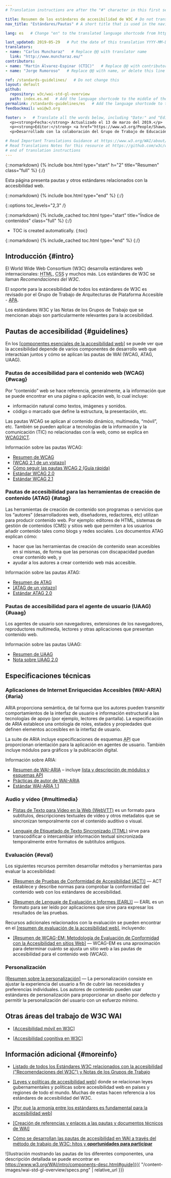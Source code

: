 ```yaml
---
# Translation instructions are after the "#" character in this first section. They are comments that do not show up in the web page. You do not need to translate the instructions after #.

title: Resumen de los estándares de accesibilidad de W3C # Do not translate "title:". Do translate the text after "title:".
nav_title: "Estándares/Pautas" # A short title that is used in the navigation

lang: es   # Change "en" to the translated language shortcode from https://www.iana.org/assignments/language-subtag-registry/language-subtag-registry

last_updated: 2019-05-29   # Put the date of this translation YYYY-MM-DD (with month in the middle)
translators: 
- name: "Carlos Muncharaz"   # Replace @@ with translator name
  link: "http://www.muncharaz.eu/"
contributors:
- name: "Martín Álvarez-Espinar (CTIC)"   # Replace @@ with contributor name, or delete this line if none
- name: "Jorge Rumoroso"   # Replace @@ with name, or delete this line if not multiple contributors

ref: /standards-guidelines/   # Do not change this
layout: default
github:
  repository: w3c/wai-std-gl-overview
  path: index.es.md   # Add the language shortcode to the middle of the filename, for example index.fr.md
permalink: /standards-guidelines/es   # Add the language shortcode to the end; for example /standards-guidelines/fr
feedbackmail: wai@w3.org

footer: >   # Translate all the words below, including "Date:" and "Editor:". Do not change these dates.
  <p><strong>Fecha:</strong> Actualizado el 13 de marzo del 2019.</p>
  <p><strong>Editor:</strong> <a href="https://www.w3.org/People/Shawn/">Shawn Lawton Henry</a>.</p>
  <p>Desarrollado con la colaboración del Grupo de Trabajo de Educación y Difusión (<a href="https://www.w3.org/WAI/EO/">EOWG</a>).</p>

# Read Important Translations Guidance at https://www.w3.org/WAI/about/translating/#important
# Read Translations Notes for this resource at https://github.com/w3c/wai-std-gl-overview/blob/master/README.md
# end of translation instructions
---
```



{::nomarkdown}
{% include box.html type="start" h="2" title="Resumen" class="full" %}
{:/}

Esta página presenta pautas y otros estándares relacionados con la accesibilidad web.

{::nomarkdown}
{% include box.html type="end" %}
{:/}


{::options toc_levels="2,3" /}

{::nomarkdown}
{% include_cached toc.html type="start" title="Índice de contenidos" class="full" %}
{:/}

-   TOC is created automatically.
{:toc}

{::nomarkdown}
{% include_cached toc.html type="end" %}
{:/}

## Introducción {#intro}

El World Wide Web Consortium (W3C) desarrolla estándares web internacionales: <abbr title="Hypertext Markup Language">HTML</abbr>, <abbr title="Cascading Style Sheets">CSS</abbr> y muchos más. Los estándares de W3C se llaman <dfn>Recomendaciones del W3C</dfn>.
 
El soporte para la accesibilidad de todos los estándares de W3C es revisado por el Grupo de Trabajo de Arquitecturas de Plataforma Accesible - [APA](/about/groups/apawg/).
 
Los estándares W3C y las Notas de los Grupos de Trabajo que se mencionan abajo son particularmente relevantes para la accesibilidad.

## Pautas de accesibilidad {#guidelines}

En los [[componentes esenciales de la accesibilidad web]](/fundamentals/components/) se puede ver que la accesibilidad depende de varios componentes de desarrollo web que interactúan juntos y cómo se aplican las pautas de WAI (WCAG, ATAG, UAAG).

### Pautas de accesibilidad para el contenido web (WCAG) {#wcag}

Por “contenido” web se hace referencia, generalmente, a la información que se puede encontrar en una página o aplicación web, lo cual incluye:
 
* información natural como textos, imágenes y sonidos.
* código o marcado que define la estructura, la presentación, etc.
 
Las pautas WCAG se aplican al contenido dinámico, multimedia, “móvil”, etc. También se pueden aplicar a tecnologías de la información y la comunicación (TIC) no relacionadas con la web, como se explica en [WCAG2ICT](/standards-guidelines/wcag/non-web-ict/).

Información sobre las pautas WCAG:
- [Resumen de WCAG](  /standards-guidelines/wcag/)
- [[WCAG 2.1 de un vistazo]](/standards-guidelines/wcag/glance/)
- [Cómo seguir las pautas WCAG 2 (Guía rápida)](https://www.w3.org/WAI/WCAG21/quickref/)
- [Estándar WCAG 2.0](https://www.w3.org/TR/WCAG20/)
- [Estándar WCAG 2.1](https://www.w3.org/TR/WCAG21/)

### Pautas de accesibilidad para las herramientas de creación de contenido (ATAG) {#atag}

Las herramientas de creación de contenido son programas o servicios que los “autores” (desarrolladores web, diseñadores, redactores, etc) utilizan para producir contenido web. Por ejemplo: editores de HTML, sistemas de gestión de contenidos (CMS) y sitios web que permiten a los usuarios añadir contenido tales como blogs y redes sociales. Los documentos ATAG explican cómo:

* hacer que las herramientas de creación de contenido sean accesibles en sí mismas, de forma que las personas con discapacidad puedan crear contenido web, y
* ayudar a los autores a crear contenido web más accesible.

Información sobre las pautas ATAG:
- [Resumen de ATAG](/standards-guidelines/atag/)
- [[ATAG de un vistazo]](/standards-guidelines/atag/glance/)
- [Estándar ATAG 2.0](https://www.w3.org/TR/ATAG/)

### Pautas de accesibilidad para el agente de usuario (UAAG) {#uaag}

Los agentes de usuario son navegadores, extensiones de los navegadores, reproductores multimedia, lectores y otras aplicaciones que presentan contenido web.

Información sobre las pautas UAAG:
- [Resumen de UAAG](/standards-guidelines/uaag/)
- [Nota sobre UAAG 2.0](https://www.w3.org/TR/UAAG20/)

## Especificaciones técnicas

### Aplicaciones de Internet Enriquecidas Accesibles (WAI-ARIA) {#aria}

ARIA proporciona semántica, de tal forma que los autores pueden transmitir comportamientos de la interfaz de usuario e información estructural a las tecnologías de apoyo (por ejemplo, lectores de pantalla). La especificación de ARIA establece una ontología de roles, estados y propiedades que definen elementos accesibles en la interfaz de usuario.

La suite de ARIA incluye especificaciones de esquemas <abbr title="application programming interface">API</abbr> que proporcionan orientación para la aplicación en agentes de usuario. También incluye módulos para gráficos y la publicación digital.

Información sobre ARIA:
- [Resumen de WAI-ARIA](/standards-guidelines/aria/) – incluye [lista y descripción de módulos y esquemas API](/standards-guidelines/aria/#versions)
- [Prácticas de autor de WAI-ARIA](https://www.w3.org/TR/wai-aria-practices/)
- [Estándar WAI-ARIA 1.1](https://www.w3.org/TR/wai-aria-1.1/)

### Audio y vídeo {#multimedia}

- [Pistas de Texto para Vídeo en la Web (WebVTT)](https://www.w3.org/TR/webvtt/) es un formato para subtítulos, descripciones textuales de vídeo y otros metadatos que se sincronizan temporalmente con el contenido auditivo o visual.

- [Lenguaje de Etiquetado de Texto Sincronizado (TTML)](https://www.w3.org/TR/ttml/) sirve para transcodificar o intercambiar información textual sincronizada temporalmente entre formatos de subtítulos antiguos.

### Evaluación {#eval}

Los siguientes recursos permiten desarrollar métodos y herramientas para evaluar la accesibilidad:

- [[Resumen de Pruebas de Conformidad de Accesibilidad (ACT)]](/standards-guidelines/act/) &mdash; ACT establece y describe normas para comprobar la conformidad del contenido web con los estándares de accesibilidad.

- [[Resumen de Lenguaje de Evaluación e Informes (EARL)]](/standards-guidelines/earl/) &mdash; EARL es un formato para ser leído por aplicaciones que sirve para expresar los resultados de las pruebas.

Recursos adicionales relacionados con la evaluación se pueden encontrar en el [[resumen de evaluación de la accesibilidad web]](/test-evaluate/), incluyendo:

- [[Resumen de WCAG-EM: Metodología de Evaluación de Conformidad con la Accesibilidad en sitios Web]](/test-evaluate/conformance/wcag-em/) &mdash; WCAG-EM es una aproximación para determinar cuánto se ajusta un sitio web a las pautas de accesibilidad para el contenido web (WCAG).

### Personalización

[[Resumen sobre la personalización]](/personalization/) &mdash; La personalización consiste en ajustar la experiencia del usuario a fin de cubrir las necesidades y preferencias individuales. Los autores de contenido pueden usar estándares de personalización para proporcionar un diseño por defecto y permitir la personalización del usuario con un esfuerzo mínimo.

## Otras áreas del trabajo de W3C WAI

- [[Accesibilidad móvil en W3C]](/standards-guidelines/mobile/)

- [[Accesibilidad cognitiva en W3C]](/cognitive/)

## Información adicional {#moreinfo}

- [Listado de todos los Estándares W3C relacionados con la accesibilidad ("Recomendaciones del W3C") y Notas de los Grupos de Trabajo](https://www.w3.org/TR/#tr_Accessibility__All_)

- [[Leyes y políticas de accesibilidad web]](/policies/) donde se relacionan leyes gubernamentales y políticas sobre accesibilidad web en países y regiones de todo el mundo. Muchas de estas hacen referencia a los estándares de accesibilidad del W3C.

- [[Por qué la armonía entre los estándares es fundamental para la accesibilidad web]](/standards-guidelines/harmonization/)

- [[Creación de referencias y enlaces a las pautas y documentos técnicos de WAI]](/standards-guidelines/linking/)

- [Cómo se desarrollan las pautas de accesibilidad en WAI a través del método de trabajo de W3C: hitos y **oportunidades para participar**](/standards-guidelines/w3c-process/)

![Ilustración mostrando las pautas de los diferentes componentes, una descripción detallada se puede encontrar en https://www.w3.org/WAI/intro/components-desc.html#guide]({{ "/content-images/wai-std-gl-overview/specs.png" | relative_url }})
